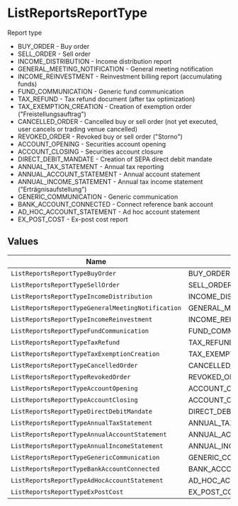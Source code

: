 # ListReportsReportType

Report type
* BUY_ORDER - Buy order
* SELL_ORDER - Sell order
* INCOME_DISTRIBUTION - Income distribution report
* GENERAL_MEETING_NOTIFICATION - General meeting notification
* INCOME_REINVESTMENT - Reinvestment billing report (accumulating funds)
* FUND_COMMUNICATION - Generic fund communication
* TAX_REFUND - Tax refund document (after tax optimization)
* TAX_EXEMPTION_CREATION - Creation of exemption order ("Freistellungsauftrag")
* CANCELLED_ORDER - Cancelled buy or sell order (not yet executed, user cancels or trading venue cancelled)
* REVOKED_ORDER - Revoked buy or sell order ("Storno")
* ACCOUNT_OPENING - Securities account opening
* ACCOUNT_CLOSING - Securities account closure
* DIRECT_DEBIT_MANDATE - Creation of SEPA direct debit mandate
* ANNUAL_TAX_STATEMENT - Annual tax reporting
* ANNUAL_ACCOUNT_STATEMENT - Annual account statement
* ANNUAL_INCOME_STATEMENT - Annual tax income statement ("Erträgnisaufstellung")
* GENERIC_COMMUNICATION - Generic communication
* BANK_ACCOUNT_CONNECTED - Connect reference bank account
* AD_HOC_ACCOUNT_STATEMENT - Ad hoc account statement
* EX_POST_COST - Ex-post cost report


## Values

| Name                                              | Value                                             |
| ------------------------------------------------- | ------------------------------------------------- |
| `ListReportsReportTypeBuyOrder`                   | BUY_ORDER                                         |
| `ListReportsReportTypeSellOrder`                  | SELL_ORDER                                        |
| `ListReportsReportTypeIncomeDistribution`         | INCOME_DISTRIBUTION                               |
| `ListReportsReportTypeGeneralMeetingNotification` | GENERAL_MEETING_NOTIFICATION                      |
| `ListReportsReportTypeIncomeReinvestment`         | INCOME_REINVESTMENT                               |
| `ListReportsReportTypeFundCommunication`          | FUND_COMMUNICATION                                |
| `ListReportsReportTypeTaxRefund`                  | TAX_REFUND                                        |
| `ListReportsReportTypeTaxExemptionCreation`       | TAX_EXEMPTION_CREATION                            |
| `ListReportsReportTypeCancelledOrder`             | CANCELLED_ORDER                                   |
| `ListReportsReportTypeRevokedOrder`               | REVOKED_ORDER                                     |
| `ListReportsReportTypeAccountOpening`             | ACCOUNT_OPENING                                   |
| `ListReportsReportTypeAccountClosing`             | ACCOUNT_CLOSING                                   |
| `ListReportsReportTypeDirectDebitMandate`         | DIRECT_DEBIT_MANDATE                              |
| `ListReportsReportTypeAnnualTaxStatement`         | ANNUAL_TAX_STATEMENT                              |
| `ListReportsReportTypeAnnualAccountStatement`     | ANNUAL_ACCOUNT_STATEMENT                          |
| `ListReportsReportTypeAnnualIncomeStatement`      | ANNUAL_INCOME_STATEMENT                           |
| `ListReportsReportTypeGenericCommunication`       | GENERIC_COMMUNICATION                             |
| `ListReportsReportTypeBankAccountConnected`       | BANK_ACCOUNT_CONNECTED                            |
| `ListReportsReportTypeAdHocAccountStatement`      | AD_HOC_ACCOUNT_STATEMENT                          |
| `ListReportsReportTypeExPostCost`                 | EX_POST_COST                                      |